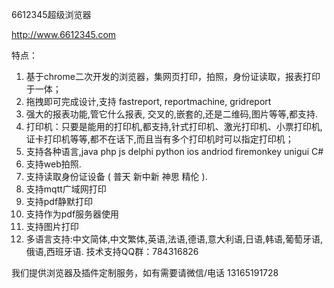6612345超级浏览器

http://www.6612345.com

特点：
1. 基于chrome二次开发的浏览器，集网页打印，拍照，身份证读取，报表打印于一体；
2. 拖拽即可完成设计,支持 fastreport, reportmachine, gridreport
3. 强大的报表功能,管它什么报表, 交叉的,嵌套的,还是二维码,图片等等,都支持.
4. 打印机：只要是能用的打印机,都支持,针式打印机、激光打印机、小票打印机,证卡打印机等等,都不在话下,而且当有多个打印机时可以指定打印机；
5. 支持各种语言,java php js delphi python ios andriod firemonkey unigui C#
6. 支持web拍照.
7. 支持读取身份证设备 ( 普天 新中新 神思 精伦 ).
8. 支持mqtt广域网打印
9. 支持pdf静默打印
10. 支持作为pdf服务器使用
11. 支持图片打印
12. 多语言支持:中文简体,中文繁体,英语,法语,德语,意大利语,日语,韩语,葡萄牙语,俄语,西班牙语.
技术支持QQ群：784316826

我们提供浏览器及插件定制服务，如有需要请微信/电话 13165191728
